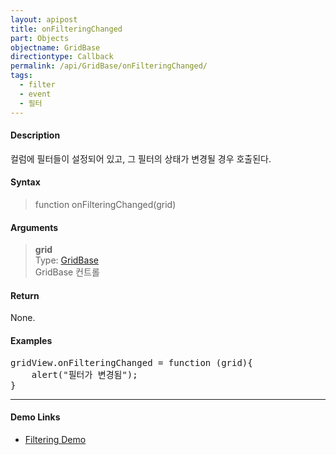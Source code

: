 ```yaml
---
layout: apipost
title: onFilteringChanged
part: Objects
objectname: GridBase
directiontype: Callback
permalink: /api/GridBase/onFilteringChanged/
tags:
  - filter
  - event
  - 필터
---
```



#### Description

 컬럼에 필터들이 설정되어 있고, 그 필터의 상태가 변경될 경우 호출된다.  

#### Syntax

> function onFilteringChanged(grid)  

#### Arguments

> **grid**  
> Type: [GridBase](/api/GridBase/)  
> GridBase 컨트롤  

#### Return

None.

#### Examples 

<pre class="prettyprint">
gridView.onFilteringChanged = function (grid){
    alert("필터가 변경됨");
}
</pre>

---

#### Demo Links

* [Filtering Demo](http://demo.realgrid.com/Demo/ColumnFiltering)

